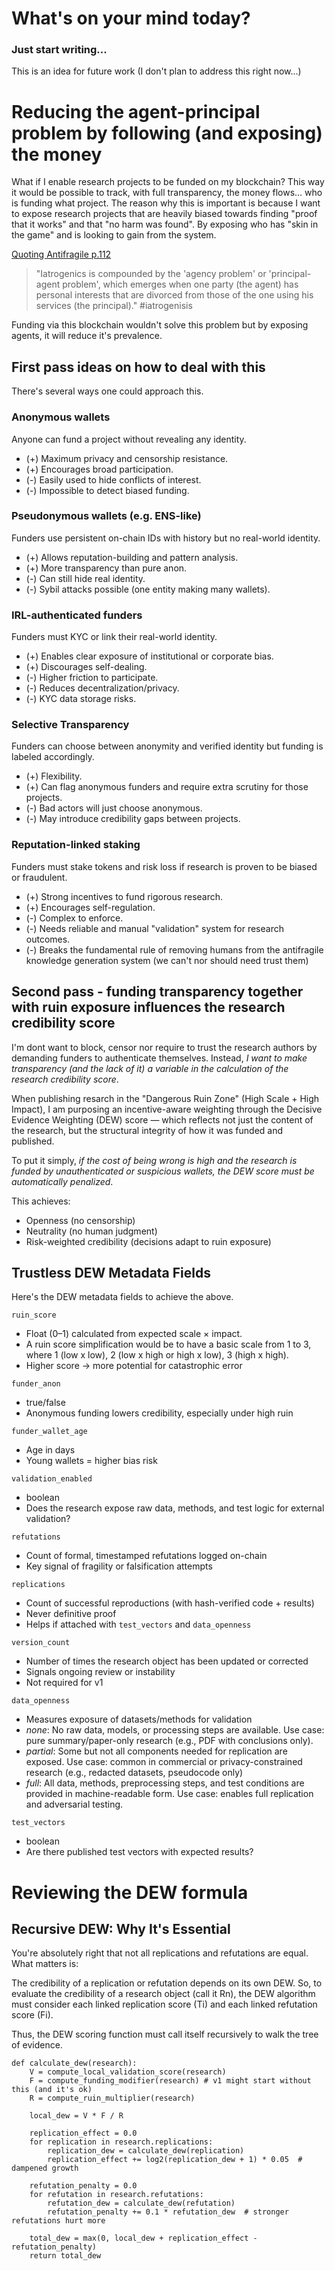 # What's on your mind today?

### Just start writing...

This is an idea for future work (I don't plan to address this right now...)

# Reducing the agent-principal problem by following (and exposing) the money
What if I enable research projects to be funded on my blockchain?
This way it would be possible to track, with full transparency, the money flows... who is funding what project.
The reason why this is important is because I want to expose research projects that are heavily biased towards finding "proof that it works" and that "no harm was found". By exposing who has 
"skin in the game" and is looking to gain from the system.

[Quoting Antifragile p.112](../antifragile-quotes.md) 
> "Iatrogenics is compounded by the 'agency problem' or 'principal-agent problem', which emerges when one party (the agent) has personal interests that are divorced from those of the one using his services (the principal)." #iatrogenisis

Funding via this blockchain wouldn't solve this problem but by exposing agents, it will reduce it's prevalence.

## First pass ideas on how to deal with this

There's several ways one could approach this.

### Anonymous wallets	
Anyone can fund a project without revealing any identity.
- (+) Maximum privacy and censorship resistance.
- (+) Encourages broad participation.
- (-) Easily used to hide conflicts of interest.
- (-) Impossible to detect biased funding.

### Pseudonymous wallets (e.g. ENS-like)
Funders use persistent on-chain IDs with history but no real-world identity.	
- (+) Allows reputation-building and pattern analysis.
- (+) More transparency than pure anon.
- (-) Can still hide real identity.
- (-) Sybil attacks possible (one entity making many wallets).

### IRL-authenticated funders
Funders must KYC or link their real-world identity.
- (+) Enables clear exposure of institutional or corporate bias.
- (+) Discourages self-dealing.
- (-) Higher friction to participate.
- (-) Reduces decentralization/privacy.
- (-) KYC data storage risks.

### Selective Transparency
Funders can choose between anonymity and verified identity but funding is labeled accordingly.	
- (+) Flexibility.
- (+) Can flag anonymous funders and require extra scrutiny for those projects.	
- (-) Bad actors will just choose anonymous.
- (-) May introduce credibility gaps between projects.

### Reputation-linked staking
Funders must stake tokens and risk loss if research is proven to be biased or fraudulent.
- (+) Strong incentives to fund rigorous research.
- (+) Encourages self-regulation.
- (-) Complex to enforce.
- (-) Needs reliable and manual "validation" system for research outcomes.
- (-) Breaks the fundamental rule of removing humans from the antifragile knowledge generation system (we can't nor should 
need trust them)


## Second pass - funding transparency together with ruin exposure influences the research credibility score
I'm dont want to block, censor nor require to trust the research authors by demanding funders to authenticate themselves.
Instead, *I want to make transparency (and the lack of it) a variable in the calculation of the research credibility score*.

When publishing resarch in the "Dangerous Ruin Zone" (High Scale + High Impact), I am purposing an incentive-aware weighting through the Decisive Evidence Weighting (DEW) score — which reflects not 
just the content of the research, but the structural integrity of how it was funded and published.

To put it simply, *if the cost of being wrong is high and the research is funded by unauthenticated or suspicious wallets, the DEW score must be automatically penalized*.

This achieves:
- Openness (no censorship)
- Neutrality (no human judgment)
- Risk-weighted credibility (decisions adapt to ruin exposure)


## Trustless DEW Metadata Fields

Here's the DEW metadata fields to achieve the above.

`ruin_score`	
- Float (0–1) calculated from expected scale × impact. 
- A ruin score simplification would be to have a basic scale from 1 to 3, where 1 (low x low), 2 (low x high or high x low), 3 (high x high).
- Higher score -> more potential for catastrophic error

`funder_anon`
- true/false
- Anonymous funding lowers credibility, especially under high ruin

`funder_wallet_age`
- Age in days
- Young wallets = higher bias risk

`validation_enabled`
- boolean
- Does the research expose raw data, methods, and test logic for external validation?

`refutations`	
- Count of formal, timestamped refutations logged on-chain
- Key signal of fragility or falsification attempts

`replications`
- Count of successful reproductions (with hash-verified code + results)	
- Never definitive proof
- Helps if attached with `test_vectors` and `data_openness`

`version_count`	
- Number of times the research object has been updated or corrected
- Signals ongoing review or instability
- Not required for v1

`data_openness`	
- Measures exposure of datasets/methods for validation
- *none*: No raw data, models, or processing steps are available. Use case: pure summary/paper-only research (e.g., PDF with 
conclusions only).
- *partial*: Some but not all components needed for replication are exposed. Use case: common in commercial or 
privacy-constrained research (e.g., redacted datasets, pseudocode only)
- *full*: All data, methods, preprocessing steps, and test conditions are provided in machine-readable form. Use case: enables 
full replication and adversarial testing.

`test_vectors`	
- boolean
- Are there published test vectors with expected results?


# Reviewing the DEW formula

## Recursive DEW: Why It's Essential 
You're absolutely right that not all replications and refutations are equal. What matters is:

The credibility of a replication or refutation depends on its own DEW. So, to evaluate the credibility of a research object (call it Rn), the DEW algorithm must consider each linked 
replication score (Ti) and each linked refutation score (Fi).

Thus, the DEW scoring function must call itself recursively to walk the tree of evidence.

```
def calculate_dew(research):
    V = compute_local_validation_score(research)
    F = compute_funding_modifier(research) # v1 might start without this (and it's ok)
    R = compute_ruin_multiplier(research)

    local_dew = V * F / R

    replication_effect = 0.0
    for replication in research.replications:
        replication_dew = calculate_dew(replication)
        replication_effect += log2(replication_dew + 1) * 0.05  # dampened growth

    refutation_penalty = 0.0
    for refutation in research.refutations:
        refutation_dew = calculate_dew(refutation)
        refutation_penalty += 0.1 * refutation_dew  # stronger refutations hurt more

    total_dew = max(0, local_dew + replication_effect - refutation_penalty)
    return total_dew


```
